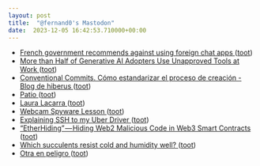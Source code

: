 ```yaml
---
layout: post
title:  "@fernand0's Mastodon"
date:  2023-12-05 16:42:53.710000+00:00
---
```

*  [French government recommends against using foreign chat apps ](https://www.bleepingcomputer.com/news/security/french-government-recommends-against-using-foreign-chat-apps) ([toot](https://mastodon.social/@fernand0/111528809182580277))
*  [More than Half of Generative AI Adopters Use Unapproved Tools at Work ](https://www.salesforce.com/news/stories/ai-at-work-research) ([toot](https://mastodon.social/@fernand0/111528483951088888))
*  [Conventional Commits. Cómo estandarizar el proceso de creación - Blog de hiberus ](https://www.hiberus.com/crecemos-contigo/conventional-commits-como-estandarizar-el-proceso-de-creacion-de-commits-mediante-reglas-comunes) ([toot](https://mastodon.social/@fernand0/111527894968196108))
*  [Patio ](https://www.flickr.com/photos/fernand0/53339348666) ([toot](https://mastodon.social/@fernand0/111527620509589475))
*  [Laura Lacarra ](https://www.lasinnovadoras.com/innovadoras/laura-lacarra-n68) ([toot](https://mastodon.social/@fernand0/111527472624870252))
*  [Webcam Spyware Lesson  ](https://systemweakness.com/webcam-spyware-lesson-ed062c1f6fed) ([toot](https://mastodon.social/@fernand0/111527362063794258))
*  [Explaining SSH to my Uber Driver ](https://dev.to/therubberduckiee/explaining-ssh-to-my-uber-driver-38) ([toot](https://mastodon.social/@fernand0/111527124585106282))
*  [“EtherHiding” — Hiding Web2 Malicious Code in Web3 Smart Contracts  ](https://labs.guard.io/etherhiding-hiding-web2-malicious-code-in-web3-smart-contracts-65ea78efad16) ([toot](https://mastodon.social/@fernand0/111525483793123590))
*  [Which succulents resist cold and humidity well?  ](https://www.ilfioretralespine.it/en/2023/11/27/succulents-plants-cold/) ([toot](https://mastodon.social/@fernand0/111523632494199538))
*  [Otra en peligro ](https://avecesunafoto.wordpress.com/2023/12/04/otra-en-peligro) ([toot](https://mastodon.social/@fernand0/111523581487960915))
